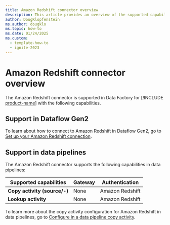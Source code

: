 ```yaml
---
title: Amazon Redshift connector overview
description: This article provides an overview of the supported capabilities of the Amazon Redshift connector.
author: DougKlopfenstein
ms.author: dougklo
ms.topic: how-to
ms.date: 01/24/2025
ms.custom:
  - template-how-to
  - ignite-2023
---
```


# Amazon Redshift connector overview

The Amazon Redshift connector is supported in Data Factory for [!INCLUDE [product-name](../includes/product-name.md)] with the following capabilities.

## Support in Dataflow Gen2

To learn about how to connect to Amazon Redshift in Dataflow Gen2, go to [Set up your Amazon Redshift connection](connector-amazon-redshift.md).

## Support in data pipelines

The Amazon Redshift connector supports the following capabilities in data pipelines:

| Supported capabilities | Gateway | Authentication |
| --- | --- | ---|
| **Copy activity (source/-)** | None | Amazon Redshift |
| **Lookup activity** | None | Amazon Redshift |

To learn more about the copy activity configuration for Amazon Redshift in data pipelines, go to [Configure in a data pipeline copy activity](connector-amazon-redshift-copy-activity.md).
